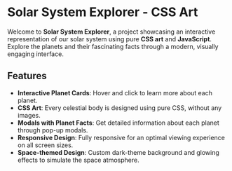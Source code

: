 # Solar System Explorer - CSS Art

Welcome to **Solar System Explorer**, a project showcasing an interactive representation of our solar system using pure **CSS art** and **JavaScript**. Explore the planets and their fascinating facts through a modern, visually engaging interface.

## Features

- **Interactive Planet Cards**: Hover and click to learn more about each planet.
- **CSS Art**: Every celestial body is designed using pure CSS, without any images.
- **Modals with Planet Facts**: Get detailed information about each planet through pop-up modals.
- **Responsive Design**: Fully responsive for an optimal viewing experience on all screen sizes.
- **Space-themed Design**: Custom dark-theme background and glowing effects to simulate the space atmosphere.